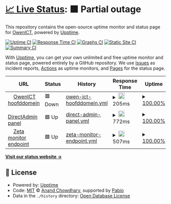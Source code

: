 # [📈 Live Status](https://status.owenict.nl): <!--live status--> **🟧 Partial outage**

This repository contains the open-source uptime monitor and status page for [OwenICT](https://status.owenict.nl), powered by [Upptime](https://github.com/upptime/upptime).

[![Uptime CI](https://github.com/OwenICT/uptime-monitor/workflows/Uptime%20CI/badge.svg)](https://github.com/OwenICT/uptime-monitor/actions?query=workflow%3A%22Uptime+CI%22)
[![Response Time CI](https://github.com/OwenICT/uptime-monitor/workflows/Response%20Time%20CI/badge.svg)](https://github.com/OwenICT/uptime-monitor/actions?query=workflow%3A%22Response+Time+CI%22)
[![Graphs CI](https://github.com/OwenICT/uptime-monitor/workflows/Graphs%20CI/badge.svg)](https://github.com/OwenICT/uptime-monitor/actions?query=workflow%3A%22Graphs+CI%22)
[![Static Site CI](https://github.com/OwenICT/uptime-monitor/workflows/Static%20Site%20CI/badge.svg)](https://github.com/OwenICT/uptime-monitor/actions?query=workflow%3A%22Static+Site+CI%22)
[![Summary CI](https://github.com/OwenICT/uptime-monitor/workflows/Summary%20CI/badge.svg)](https://github.com/OwenICT/uptime-monitor/actions?query=workflow%3A%22Summary+CI%22)

With [Upptime](https://upptime.js.org), you can get your own unlimited and free uptime monitor and status page, powered entirely by a GitHub repository. We use [Issues](https://github.com/OwenICT/uptime-monitor/issues) as incident reports, [Actions](https://github.com/OwenICT/uptime-monitor/actions) as uptime monitors, and [Pages](https://status.owenict.nl) for the status page.

<!--start: status pages-->
<!-- This summary is generated by Upptime (https://github.com/upptime/upptime) -->
<!-- Do not edit this manually, your changes will be overwritten -->
<!-- prettier-ignore -->
| URL | Status | History | Response Time | Uptime |
| --- | ------ | ------- | ------------- | ------ |
| <img alt="" src="https://icons.duckduckgo.com/ip3/owenict.nl.ico" height="13"> [OwenICT hoofddomein](https://owenict.nl) | 🟥 Down | [owen-ict-hoofddomein.yml](https://github.com/owenict-monitor/upptime/commits/HEAD/history/owen-ict-hoofddomein.yml) | <details><summary><img alt="Response time graph" src="./graphs/owen-ict-hoofddomein/response-time-week.png" height="20"> 205ms</summary><br><a href="https://status.owenict.nl/history/owen-ict-hoofddomein"><img alt="Response time 205" src="https://img.shields.io/endpoint?url=https%3A%2F%2Fraw.githubusercontent.com%2Fowenict-monitor%2Fupptime%2FHEAD%2Fapi%2Fowen-ict-hoofddomein%2Fresponse-time.json"></a><br><a href="https://status.owenict.nl/history/owen-ict-hoofddomein"><img alt="24-hour response time 205" src="https://img.shields.io/endpoint?url=https%3A%2F%2Fraw.githubusercontent.com%2Fowenict-monitor%2Fupptime%2FHEAD%2Fapi%2Fowen-ict-hoofddomein%2Fresponse-time-day.json"></a><br><a href="https://status.owenict.nl/history/owen-ict-hoofddomein"><img alt="7-day response time 205" src="https://img.shields.io/endpoint?url=https%3A%2F%2Fraw.githubusercontent.com%2Fowenict-monitor%2Fupptime%2FHEAD%2Fapi%2Fowen-ict-hoofddomein%2Fresponse-time-week.json"></a><br><a href="https://status.owenict.nl/history/owen-ict-hoofddomein"><img alt="30-day response time 205" src="https://img.shields.io/endpoint?url=https%3A%2F%2Fraw.githubusercontent.com%2Fowenict-monitor%2Fupptime%2FHEAD%2Fapi%2Fowen-ict-hoofddomein%2Fresponse-time-month.json"></a><br><a href="https://status.owenict.nl/history/owen-ict-hoofddomein"><img alt="1-year response time 205" src="https://img.shields.io/endpoint?url=https%3A%2F%2Fraw.githubusercontent.com%2Fowenict-monitor%2Fupptime%2FHEAD%2Fapi%2Fowen-ict-hoofddomein%2Fresponse-time-year.json"></a></details> | <details><summary><a href="https://status.owenict.nl/history/owen-ict-hoofddomein">100.00%</a></summary><a href="https://status.owenict.nl/history/owen-ict-hoofddomein"><img alt="All-time uptime 100.00%" src="https://img.shields.io/endpoint?url=https%3A%2F%2Fraw.githubusercontent.com%2Fowenict-monitor%2Fupptime%2FHEAD%2Fapi%2Fowen-ict-hoofddomein%2Fuptime.json"></a><br><a href="https://status.owenict.nl/history/owen-ict-hoofddomein"><img alt="24-hour uptime 100.00%" src="https://img.shields.io/endpoint?url=https%3A%2F%2Fraw.githubusercontent.com%2Fowenict-monitor%2Fupptime%2FHEAD%2Fapi%2Fowen-ict-hoofddomein%2Fuptime-day.json"></a><br><a href="https://status.owenict.nl/history/owen-ict-hoofddomein"><img alt="7-day uptime 100.00%" src="https://img.shields.io/endpoint?url=https%3A%2F%2Fraw.githubusercontent.com%2Fowenict-monitor%2Fupptime%2FHEAD%2Fapi%2Fowen-ict-hoofddomein%2Fuptime-week.json"></a><br><a href="https://status.owenict.nl/history/owen-ict-hoofddomein"><img alt="30-day uptime 100.00%" src="https://img.shields.io/endpoint?url=https%3A%2F%2Fraw.githubusercontent.com%2Fowenict-monitor%2Fupptime%2FHEAD%2Fapi%2Fowen-ict-hoofddomein%2Fuptime-month.json"></a><br><a href="https://status.owenict.nl/history/owen-ict-hoofddomein"><img alt="1-year uptime 100.00%" src="https://img.shields.io/endpoint?url=https%3A%2F%2Fraw.githubusercontent.com%2Fowenict-monitor%2Fupptime%2FHEAD%2Fapi%2Fowen-ict-hoofddomein%2Fuptime-year.json"></a></details>
| <img alt="" src="https://icons.duckduckgo.com/ip3/wing-of-hoatzin.vertexzone.nl.ico" height="13"> [DirectAdmin panel](https://wing-of-hoatzin.vertexzone.nl:2222) | 🟩 Up | [direct-admin-panel.yml](https://github.com/owenict-monitor/upptime/commits/HEAD/history/direct-admin-panel.yml) | <details><summary><img alt="Response time graph" src="./graphs/direct-admin-panel/response-time-week.png" height="20"> 772ms</summary><br><a href="https://status.owenict.nl/history/direct-admin-panel"><img alt="Response time 772" src="https://img.shields.io/endpoint?url=https%3A%2F%2Fraw.githubusercontent.com%2Fowenict-monitor%2Fupptime%2FHEAD%2Fapi%2Fdirect-admin-panel%2Fresponse-time.json"></a><br><a href="https://status.owenict.nl/history/direct-admin-panel"><img alt="24-hour response time 772" src="https://img.shields.io/endpoint?url=https%3A%2F%2Fraw.githubusercontent.com%2Fowenict-monitor%2Fupptime%2FHEAD%2Fapi%2Fdirect-admin-panel%2Fresponse-time-day.json"></a><br><a href="https://status.owenict.nl/history/direct-admin-panel"><img alt="7-day response time 772" src="https://img.shields.io/endpoint?url=https%3A%2F%2Fraw.githubusercontent.com%2Fowenict-monitor%2Fupptime%2FHEAD%2Fapi%2Fdirect-admin-panel%2Fresponse-time-week.json"></a><br><a href="https://status.owenict.nl/history/direct-admin-panel"><img alt="30-day response time 772" src="https://img.shields.io/endpoint?url=https%3A%2F%2Fraw.githubusercontent.com%2Fowenict-monitor%2Fupptime%2FHEAD%2Fapi%2Fdirect-admin-panel%2Fresponse-time-month.json"></a><br><a href="https://status.owenict.nl/history/direct-admin-panel"><img alt="1-year response time 772" src="https://img.shields.io/endpoint?url=https%3A%2F%2Fraw.githubusercontent.com%2Fowenict-monitor%2Fupptime%2FHEAD%2Fapi%2Fdirect-admin-panel%2Fresponse-time-year.json"></a></details> | <details><summary><a href="https://status.owenict.nl/history/direct-admin-panel">100.00%</a></summary><a href="https://status.owenict.nl/history/direct-admin-panel"><img alt="All-time uptime 100.00%" src="https://img.shields.io/endpoint?url=https%3A%2F%2Fraw.githubusercontent.com%2Fowenict-monitor%2Fupptime%2FHEAD%2Fapi%2Fdirect-admin-panel%2Fuptime.json"></a><br><a href="https://status.owenict.nl/history/direct-admin-panel"><img alt="24-hour uptime 100.00%" src="https://img.shields.io/endpoint?url=https%3A%2F%2Fraw.githubusercontent.com%2Fowenict-monitor%2Fupptime%2FHEAD%2Fapi%2Fdirect-admin-panel%2Fuptime-day.json"></a><br><a href="https://status.owenict.nl/history/direct-admin-panel"><img alt="7-day uptime 100.00%" src="https://img.shields.io/endpoint?url=https%3A%2F%2Fraw.githubusercontent.com%2Fowenict-monitor%2Fupptime%2FHEAD%2Fapi%2Fdirect-admin-panel%2Fuptime-week.json"></a><br><a href="https://status.owenict.nl/history/direct-admin-panel"><img alt="30-day uptime 100.00%" src="https://img.shields.io/endpoint?url=https%3A%2F%2Fraw.githubusercontent.com%2Fowenict-monitor%2Fupptime%2FHEAD%2Fapi%2Fdirect-admin-panel%2Fuptime-month.json"></a><br><a href="https://status.owenict.nl/history/direct-admin-panel"><img alt="1-year uptime 100.00%" src="https://img.shields.io/endpoint?url=https%3A%2F%2Fraw.githubusercontent.com%2Fowenict-monitor%2Fupptime%2FHEAD%2Fapi%2Fdirect-admin-panel%2Fuptime-year.json"></a></details>
| <img alt="" src="https://icons.duckduckgo.com/ip3/zeta.owenict.nl.ico" height="13"> [Zeta monitor endpoint](https://zeta.owenict.nl) | 🟩 Up | [zeta-monitor-endpoint.yml](https://github.com/owenict-monitor/upptime/commits/HEAD/history/zeta-monitor-endpoint.yml) | <details><summary><img alt="Response time graph" src="./graphs/zeta-monitor-endpoint/response-time-week.png" height="20"> 507ms</summary><br><a href="https://status.owenict.nl/history/zeta-monitor-endpoint"><img alt="Response time 507" src="https://img.shields.io/endpoint?url=https%3A%2F%2Fraw.githubusercontent.com%2Fowenict-monitor%2Fupptime%2FHEAD%2Fapi%2Fzeta-monitor-endpoint%2Fresponse-time.json"></a><br><a href="https://status.owenict.nl/history/zeta-monitor-endpoint"><img alt="24-hour response time 507" src="https://img.shields.io/endpoint?url=https%3A%2F%2Fraw.githubusercontent.com%2Fowenict-monitor%2Fupptime%2FHEAD%2Fapi%2Fzeta-monitor-endpoint%2Fresponse-time-day.json"></a><br><a href="https://status.owenict.nl/history/zeta-monitor-endpoint"><img alt="7-day response time 507" src="https://img.shields.io/endpoint?url=https%3A%2F%2Fraw.githubusercontent.com%2Fowenict-monitor%2Fupptime%2FHEAD%2Fapi%2Fzeta-monitor-endpoint%2Fresponse-time-week.json"></a><br><a href="https://status.owenict.nl/history/zeta-monitor-endpoint"><img alt="30-day response time 507" src="https://img.shields.io/endpoint?url=https%3A%2F%2Fraw.githubusercontent.com%2Fowenict-monitor%2Fupptime%2FHEAD%2Fapi%2Fzeta-monitor-endpoint%2Fresponse-time-month.json"></a><br><a href="https://status.owenict.nl/history/zeta-monitor-endpoint"><img alt="1-year response time 507" src="https://img.shields.io/endpoint?url=https%3A%2F%2Fraw.githubusercontent.com%2Fowenict-monitor%2Fupptime%2FHEAD%2Fapi%2Fzeta-monitor-endpoint%2Fresponse-time-year.json"></a></details> | <details><summary><a href="https://status.owenict.nl/history/zeta-monitor-endpoint">100.00%</a></summary><a href="https://status.owenict.nl/history/zeta-monitor-endpoint"><img alt="All-time uptime 100.00%" src="https://img.shields.io/endpoint?url=https%3A%2F%2Fraw.githubusercontent.com%2Fowenict-monitor%2Fupptime%2FHEAD%2Fapi%2Fzeta-monitor-endpoint%2Fuptime.json"></a><br><a href="https://status.owenict.nl/history/zeta-monitor-endpoint"><img alt="24-hour uptime 100.00%" src="https://img.shields.io/endpoint?url=https%3A%2F%2Fraw.githubusercontent.com%2Fowenict-monitor%2Fupptime%2FHEAD%2Fapi%2Fzeta-monitor-endpoint%2Fuptime-day.json"></a><br><a href="https://status.owenict.nl/history/zeta-monitor-endpoint"><img alt="7-day uptime 100.00%" src="https://img.shields.io/endpoint?url=https%3A%2F%2Fraw.githubusercontent.com%2Fowenict-monitor%2Fupptime%2FHEAD%2Fapi%2Fzeta-monitor-endpoint%2Fuptime-week.json"></a><br><a href="https://status.owenict.nl/history/zeta-monitor-endpoint"><img alt="30-day uptime 100.00%" src="https://img.shields.io/endpoint?url=https%3A%2F%2Fraw.githubusercontent.com%2Fowenict-monitor%2Fupptime%2FHEAD%2Fapi%2Fzeta-monitor-endpoint%2Fuptime-month.json"></a><br><a href="https://status.owenict.nl/history/zeta-monitor-endpoint"><img alt="1-year uptime 100.00%" src="https://img.shields.io/endpoint?url=https%3A%2F%2Fraw.githubusercontent.com%2Fowenict-monitor%2Fupptime%2FHEAD%2Fapi%2Fzeta-monitor-endpoint%2Fuptime-year.json"></a></details>

<!--end: status pages-->

[**Visit our status website →**](https://status.owenict.nl)

## 📄 License

- Powered by: [Upptime](https://github.com/upptime/upptime)
- Code: [MIT](./LICENSE) © [Anand Chowdhary](https://anandchowdhary.com), supported by [Pabio](https://pabio.com)
- Data in the `./history` directory: [Open Database License](https://opendatacommons.org/licenses/odbl/1-0/)
